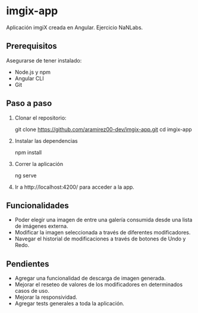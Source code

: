 # imgix-app

Aplicación imgiX creada en Angular. Ejercicio NaNLabs.

## Prerequisitos

Asegurarse de tener instalado:

- Node.js y npm
- Angular CLI
- Git

## Paso a paso

1. Clonar el repositorio:
   
   git clone https://github.com/aramirez00-dev/imgix-app.git
   cd imgix-app

2. Instalar las dependencias

    npm install

3. Correr la aplicación

     ng serve

4. Ir a http://localhost:4200/ para acceder a la app.

## Funcionalidades

* Poder elegir una imagen de entre una galería consumida desde una lista de imágenes externa.
* Modificar la imagen seleccionada a través de diferentes modificadores.
* Navegar el historial de modificaciones a través de botones de Undo y Redo.

## Pendientes

* Agregar una funcionalidad de descarga de imagen generada.
* Mejorar el reseteo de valores de los modificadores en determinados casos de uso.
* Mejorar la responsividad.
* Agregar tests generales a toda la aplicación.

